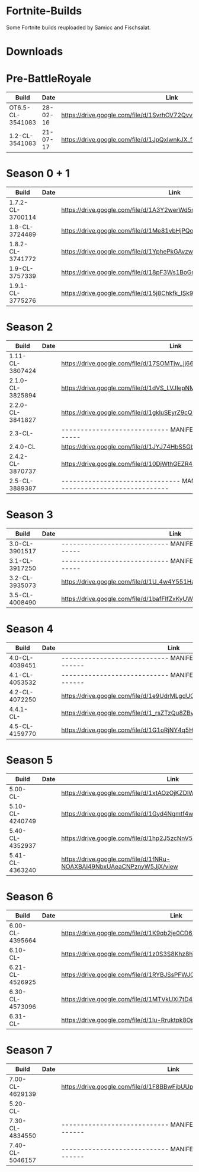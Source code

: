 # Fortnite-Builds
Some Fortnite builds reuploaded by Samicc and Fischsalat.

# Downloads

# Pre-BattleRoyale
| Build                   | Date           | Link                                                                   |
| ----------------------- | -------------- | ---------------------------------------------------------------------- |
| OT6.5-CL-3541083        |  28-02-16	   | https://drive.google.com/file/d/1SvrhOV72Qvv9mwI3RLMo2rOLGwAtRlNi/view |
| 1.2-CL-3541083          |  21-07-17      | https://drive.google.com/file/d/1JpQxlwnkJX_fYh6hPU0z6jS78iS6X2k6/view |

# Season 0 + 1
| Build                   | Date           | Link                                                                   |
| ----------------------- | -------------- | ---------------------------------------------------------------------- |
| 1.7.2-CL-3700114        |                | https://drive.google.com/file/d/1A3Y2werWd5mlbp2MlUeP8NL5sEXy8lOn/view |
| 1.8-CL-3724489          |                | https://drive.google.com/file/d/1Me81vbHjPQolFdjhpw_d119qs4OeH8P3/view |
| 1.8.2-CL-3741772        |                | https://drive.google.com/file/d/1YphePkGAvzwcQ66yZ6d36eXnaX4XREEZ/view |
| 1.9-CL-3757339          |                | https://drive.google.com/file/d/18pF3Ws1BoGmenpZqW0r8aqaP1EFHQhiF/view |
| 1.9.1-CL-3775276        |                | https://drive.google.com/file/d/15j8Chkfk_ISk9AfhcPNI_IncvZyyKhZD/view |

# Season 2
| Build                   | Date           | Link                                                                   |
| ----------------------- | -------------- | ---------------------------------------------------------------------- |
| 1.11-CL-3807424         |  		   | https://drive.google.com/file/d/17SOMTjw_jj66KtVLFZqcfUnIE6P2Vc65/view |
| 2.1.0-CL-3825894        |                | https://drive.google.com/file/d/1dVS_LVJIepNMMcs5WmSNSQvNWHdlIsmZ/view |
| 2.2.0-CL-3841827        |                | https://drive.google.com/file/d/1gkluSEyrZ9cQKPJQgbHHNXT46VU0kE5v/view |
| 2.3-CL-	          |                | 	   ---------------------------- MANIFEST----------------------------|
| 2.4.0-CL	          |                | https://drive.google.com/file/d/1JYJ74HbS5GbXyWem4kxNkZm9klOPlvCe/view |
| 2.4.2-CL-3870737        |                | https://drive.google.com/file/d/10DjWthGEZR4EWlPeuFie4g9_cc_N1DkA/view |
| 2.5-CL-3889387          |                |------------------------------- MANIFEST -----------------------------------------------|

# Season 3
| Build                   | Date           | Link                                                                   |
| ----------------------- | -------------- | ---------------------------------------------------------------------- |
| 3.0-CL-3901517          | 		   | 	   ---------------------------- MANIFEST----------------------------|
| 3.1-CL-3917250          |                | 	   ---------------------------- MANIFEST----------------------------|
| 3.2-CL-3935073          |                | https://drive.google.com/file/d/1U_4w4Y551Hap9TNS6U9pVpak9oNx4PMt/view |
| 3.5-CL-4008490          |                | https://drive.google.com/file/d/1bafFIfZxKyUWynCnUsdPvVF8KPxnkV5W/view |

# Season 4
| Build                   | Date           | Link                                                                   |
| ----------------------- | -------------- | ---------------------------------------------------------------------- |
| 4.0-CL-4039451          | 	           | 	   ---------------------------- MANIFEST----------------------------|
| 4.1-CL-4053532          |                | 	   ---------------------------- MANIFEST----------------------------|
| 4.2-CL-4072250          |                | https://drive.google.com/file/d/1e9UdrMLgdUOFzjRc_gOlokQySBxOpEDJ/view |
| 4.4.1-CL-	          |                | https://drive.google.com/file/d/1_rsZTzQu8ZByfNmudylyL3kqKQuTal7m/view |
| 4.5-CL-4159770          |                | https://drive.google.com/file/d/1G1oRjNY4q5HaMqFSQUeCuHOtRcXvxKnt/view |

# Season 5
| Build                   | Date           | Link                                                                   |
| ----------------------- | -------------- | ---------------------------------------------------------------------- |
| 5.00-CL-   	          | 	           | https://drive.google.com/file/d/1xtAOzOjKZDlWYYduB9prTAzql-2QKB6k/view |
| 5.10-CL-4240749         |                | https://drive.google.com/file/d/1Gyd4Ngmtf4waoqgpfzBhb5Q8tcf9fDAc/view |
| 5.40-CL-4352937         |                | https://drive.google.com/file/d/1hp2J5zcNnV5dKT5YfV2c74HZlLB7YYTP/view |
| 5.41-CL-4363240         |                | https://drive.google.com/file/d/1fNRu-NOAXBAI49NbxUAeaCNPznyW5JjX/view |

# Season 6
| Build                   | Date           | Link                                                                   |
| ----------------------- | -------------- | ---------------------------------------------------------------------- |
| 6.00-CL-4395664         | 	           | https://drive.google.com/file/d/1K9qb2je0CD6bIaqDxqtlJUvEgWl-sNX6/view |
| 6.10-CL-        	  |                | https://drive.google.com/file/d/1z0S3S8Khz8hY8qL7UbL9FYti5u6qVxsr/view |
| 6.21-CL-4526925         |                | https://drive.google.com/file/d/1RYBJSsPFWJO2AW4HhSn6MausgqmcFCGI/view |
| 6.30-CL-4573096         |                | https://drive.google.com/file/d/1MTVkUXi7tD4WETlTIMuUrF6ioYeAxI_a/view |
| 6.31-CL-         	  |                | https://drive.google.com/file/d/1lu-Rruktpk8OpfmFRv7Q63lDPffmsQip/view |

# Season 7
| Build                   | Date           | Link                                                                   |
| ----------------------- | -------------- | ---------------------------------------------------------------------- |
| 7.00-CL-4629139         | 	           | https://drive.google.com/file/d/1F8BBwFjbUUpmiM17FZZdXe7FnWu5p4ki/view |
| 5.20-CL-	          |                | 									    |
| 7.30-CL-4834550         |                | 	   ---------------------------- MANIFEST----------------------------|
| 7.40-CL-5046157         |                |  	   ---------------------------- MANIFEST----------------------------|
